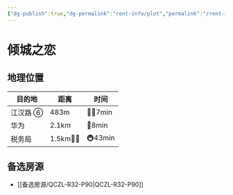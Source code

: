 ```yaml
---
{"dg-publish":true,"dg-permalink":"rent-info/plot","permalink":"/rent-info/plot/"}
---
```



# 倾城之恋

## 地理位置

| 目的地   | 距离       | 时间      |
| -------- | ---------- | --------- |
| 江汉路 ⑥ | 483m       | 🚶‍♂️7min |
| 华为     | 2.1km      | 🛵8min    |
| 税务局   | 1.5km🚶‍♂️ | 🚇43min   |

## 备选房源

- [[备选房源/QCZL-R32-P90\|QCZL-R32-P90]]

